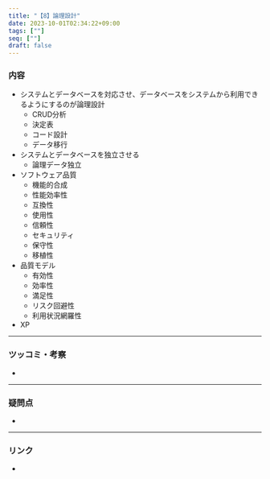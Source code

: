 ```yaml
---
title: "【8】論理設計"
date: 2023-10-01T02:34:22+09:00
tags: [""]
seq: [""]
draft: false
---
```


### 内容
- システムとデータベースを対応させ、データベースをシステムから利用できるようにするのが論理設計
  - CRUD分析
  - 決定表
  - コード設計
  - データ移行
- システムとデータベースを独立させる
  - 論理データ独立
- ソフトウェア品質
  - 機能的合成
  - 性能効率性
  - 互換性
  - 使用性
  - 信頼性
  - セキュリティ
  - 保守性
  - 移植性
- 品質モデル
  - 有効性
  - 効率性
  - 満足性
  - リスク回避性
  - 利用状況網羅性
- XP

---
### ツッコミ・考察
- 

---
### 疑問点
- 


---
### リンク
- 